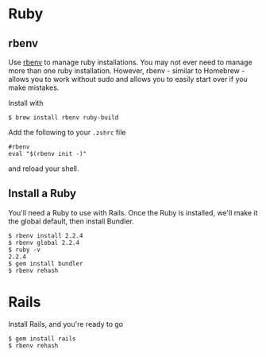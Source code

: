 # Ruby

## rbenv

Use [rbenv](https://github.com/rbenv/rbenv) to manage ruby installations. You may not ever need to manage more than one ruby installation. However, rbenv - similar to Homebrew - allows you to work without sudo and allows you to easily start over if you make mistakes.

Install with

```shell
$ brew install rbenv ruby-build
```

Add the following to your `.zshrc` file

```shell
#rbenv
eval "$(rbenv init -)"
```

and reload your shell.

## Install a Ruby

You'll need a Ruby to use with Rails. Once the Ruby is installed, we'll make it the global default, then install Bundler.

```shell
$ rbenv install 2.2.4
$ rbenv global 2.2.4
$ ruby -v
2.2.4
$ gem install bundler
$ rbenv rehash
```

# Rails

Install Rails, and you're ready to go

```shell
$ gem install rails
$ rbenv rehash
```
